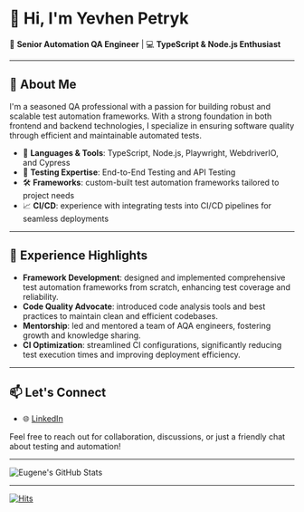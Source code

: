 # 👋 Hi, I'm Yevhen Petryk

🎯 **Senior Automation QA Engineer** | 💻 **TypeScript & Node.js Enthusiast**

---

## 🧠 About Me

I'm a seasoned QA professional with a passion for building robust and scalable test automation frameworks. With a strong foundation in both frontend and backend technologies, I specialize in ensuring software quality through efficient and maintainable automated tests.

- 🔧 **Languages & Tools**: TypeScript, Node.js, Playwright, WebdriverIO, and Cypress
- 🧪 **Testing Expertise**: End-to-End Testing and API Testing
- 🛠️ **Frameworks**: custom-built test automation frameworks tailored to project needs
- 📈 **CI/CD**: experience with integrating tests into CI/CD pipelines for seamless deployments

---

## 🚀 Experience Highlights

- **Framework Development**: designed and implemented comprehensive test automation frameworks from scratch, enhancing test coverage and reliability.
- **Code Quality Advocate**: introduced code analysis tools and best practices to maintain clean and efficient codebases.
- **Mentorship**: led and mentored a team of AQA engineers, fostering growth and knowledge sharing.
- **CI Optimization**: streamlined CI configurations, significantly reducing test execution times and improving deployment efficiency.

---

## 📫 Let's Connect

- 🌐 [LinkedIn](https://www.linkedin.com/in/yevhen-petryk-1a72a677/)

Feel free to reach out for collaboration, discussions, or just a friendly chat about testing and automation!

---

![Eugene's GitHub Stats](https://github-readme-stats.vercel.app/api?username=EugenePetrik&show_icons=true&theme=radical)

---

[![Hits](https://u8views.com/api/v1/github/profiles/63663261/views/day-week-month-total-count.svg)](https://u8views.com/github/iBrianWarner)
